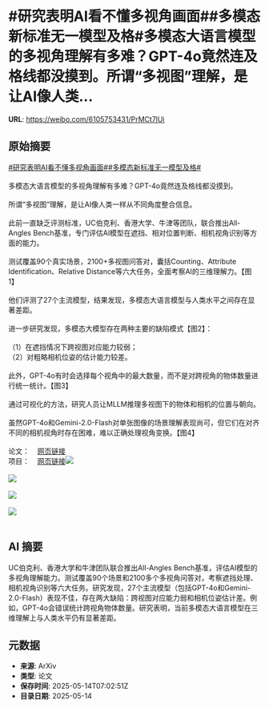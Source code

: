 # #研究表明AI看不懂多视角画面##多模态新标准无一模型及格#多模态大语言模型的多视角理解有多难？GPT-4o竟然连及格线都没摸到。所谓“多视图”理解，是让AI像人类...

**URL**: https://weibo.com/6105753431/PrMCt7lUi

## 原始摘要

<a href="https://m.weibo.cn/search?containerid=231522type%3D1%26t%3D10%26q%3D%23%E7%A0%94%E7%A9%B6%E8%A1%A8%E6%98%8EAI%E7%9C%8B%E4%B8%8D%E6%87%82%E5%A4%9A%E8%A7%86%E8%A7%92%E7%94%BB%E9%9D%A2%23&amp;extparam=%23%E7%A0%94%E7%A9%B6%E8%A1%A8%E6%98%8EAI%E7%9C%8B%E4%B8%8D%E6%87%82%E5%A4%9A%E8%A7%86%E8%A7%92%E7%94%BB%E9%9D%A2%23" data-hide=""><span class="surl-text">#研究表明AI看不懂多视角画面#</span></a><a href="https://m.weibo.cn/search?containerid=231522type%3D1%26t%3D10%26q%3D%23%E5%A4%9A%E6%A8%A1%E6%80%81%E6%96%B0%E6%A0%87%E5%87%86%E6%97%A0%E4%B8%80%E6%A8%A1%E5%9E%8B%E5%8F%8A%E6%A0%BC%23&amp;extparam=%23%E5%A4%9A%E6%A8%A1%E6%80%81%E6%96%B0%E6%A0%87%E5%87%86%E6%97%A0%E4%B8%80%E6%A8%A1%E5%9E%8B%E5%8F%8A%E6%A0%BC%23" data-hide=""><span class="surl-text">#多模态新标准无一模型及格#</span></a><br><br>多模态大语言模型的多视角理解有多难？GPT-4o竟然连及格线都没摸到。<br><br>所谓“多视图”理解，是让AI像人类一样从不同角度整合信息。<br><br>此前一直缺乏评测标准，UC伯克利、香港大学、牛津等团队，联合推出All-Angles Bench基准，专门评估AI模型在遮挡、相对位置判断、相机视角识别等方面的能力。<br><br>测试覆盖90个真实场景，2100+多视图问答对，囊括Counting、Attribute Identification、Relative Distance等六大任务，全面考察AI的三维理解力。【图1】<br><br>他们评测了27个主流模型，结果发现，多模态大语言模型与人类水平之间存在显著差距。<br><br>进一步研究发现，多模态大模型存在两种主要的缺陷模式【图2】：<br><br>（1）在遮挡情况下跨视图对应能力较弱；<br>（2）对粗略相机位姿的估计能力较差。<br><br>此外，GPT-4o有时会选择每个视角中的最大数量，而不是对跨视角的物体数量进行统一统计。【图3】<br><br>通过可视化的方法，研究人员让MLLM推理多视图下的物体和相机的位置与朝向。<br><br>虽然GPT-4o和Gemini-2.0-Flash对单张图像的场景理解表现尚可，但它们在对齐不同的相机视角时存在困难，难以正确处理视角变换。【图4】<br><br>论文：<a href="https://weibo.cn/sinaurl?u=https%3A%2F%2Farxiv.org%2Fabs%2F2504.15280" data-hide=""><span class="url-icon"><img style="width: 1rem;height: 1rem" src="https://h5.sinaimg.cn/upload/2015/09/25/3/timeline_card_small_web_default.png" referrerpolicy="no-referrer"></span><span class="surl-text">网页链接</span></a><br>项目：<a href="https://weibo.cn/sinaurl?u=https%3A%2F%2Fdanielchyeh.github.io%2FAll-Angles-Bench%2F" data-hide=""><span class="url-icon"><img style="width: 1rem;height: 1rem" src="https://h5.sinaimg.cn/upload/2015/09/25/3/timeline_card_small_web_default.png" referrerpolicy="no-referrer"></span><span class="surl-text">网页链接</span></a><img style="" src="https://tvax3.sinaimg.cn/large/006Fd7o3gy1i1f0nz31pyj30z90c0k62.jpg" referrerpolicy="no-referrer"><br><br><img style="" src="https://tvax3.sinaimg.cn/large/006Fd7o3gy1i1f0omufssj30z90dtdxf.jpg" referrerpolicy="no-referrer"><br><br><img style="" src="https://tvax2.sinaimg.cn/large/006Fd7o3gy1i1f0pze66jj30zk0q21kx.jpg" referrerpolicy="no-referrer"><br><br><img style="" src="https://tvax2.sinaimg.cn/large/006Fd7o3gy1i1f0r1gugoj30zk0dh4er.jpg" referrerpolicy="no-referrer"><br><br>

## AI 摘要

UC伯克利、香港大学和牛津团队联合推出All-Angles Bench基准，评估AI模型的多视角理解能力。测试覆盖90个场景和2100多个多视角问答对，考察遮挡处理、相机视角识别等六大任务。研究发现，27个主流模型（包括GPT-4o和Gemini-2.0-Flash）表现不佳，存在两大缺陷：跨视图对应能力弱和相机位姿估计差。例如，GPT-4o会错误统计跨视角物体数量。研究表明，当前多模态大语言模型在三维理解上与人类水平仍有显著差距。

## 元数据

- **来源**: ArXiv
- **类型**: 论文
- **保存时间**: 2025-05-14T07:02:51Z
- **目录日期**: 2025-05-14
